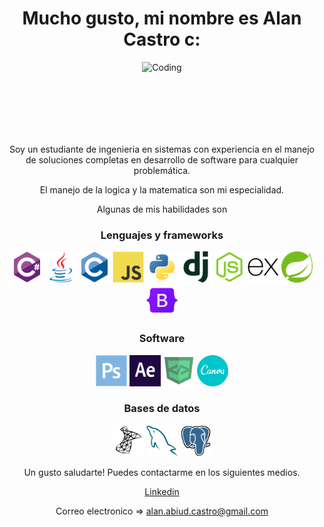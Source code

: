 <div align="center">

<h1>Mucho gusto, mi nombre es Alan Castro c:</h1>
<img alt="Coding" width="350" src="https://media.giphy.com/media/qgQUggAC3Pfv687qPC/giphy.gif" style="margin-bottom:100px;">
  
Soy un estudiante de ingenieria en sistemas con experiencia en el manejo de soluciones completas en desarrollo de software para cualquier problemática.

El manejo de la logica y la matematica son mi especialidad.

Algunas de mis habilidades son
<h3>Lenguajes y frameworks</h3>
<p align="center"> 
    <img src="https://raw.githubusercontent.com/devicons/devicon/master/icons/csharp/csharp-original.svg" width="50" height="50"/> 
    <img src="https://raw.githubusercontent.com/devicons/devicon/master/icons/java/java-original.svg" width="50" height="50"/> 
    <img src="https://raw.githubusercontent.com/devicons/devicon/master/icons/c/c-original.svg" width="50" height="50"/> 
    <img src="https://raw.githubusercontent.com/devicons/devicon/master/icons/javascript/javascript-original.svg" width="50" height="50"/> 
    <img src="https://raw.githubusercontent.com/devicons/devicon/master/icons/python/python-original.svg" width="50" height="50"/> 
    <img src="https://raw.githubusercontent.com/devicons/devicon/master/icons/django/django-plain.svg" width="50" height="50"/> 
    <img src="https://raw.githubusercontent.com/devicons/devicon/master/icons/nodejs/nodejs-plain.svg" width="50" height="50"/> 
    <img src="https://raw.githubusercontent.com/devicons/devicon/master/icons/express/express-original.svg" width="50" height="50"/> 
    <img src="https://raw.githubusercontent.com/devicons/devicon/master/icons/spring/spring-original.svg" width="50" height="50"/> 
    <img src="https://raw.githubusercontent.com/devicons/devicon/master/icons/bootstrap/bootstrap-original.svg" width="50" height="50"/> 
</p>

<h3>Software</h3>
<p align="center"> 
    <img src="https://raw.githubusercontent.com/devicons/devicon/master/icons/photoshop/photoshop-plain.svg" width="50" height="50"/> 
    <img src="https://raw.githubusercontent.com/devicons/devicon/master/icons/aftereffects/aftereffects-plain.svg" width="50" height="50"/> 
    <img src="https://raw.githubusercontent.com/devicons/devicon/master/icons/devicon/devicon-original.svg" width="50" height="50"/> 
    <img src="https://raw.githubusercontent.com/devicons/devicon/master/icons/canva/canva-original.svg" width="50" height="50"/> 
</p>

<h3>Bases de datos</h3>
<p align="center"> 
  <img src="https://raw.githubusercontent.com/devicons/devicon/master/icons/microsoftsqlserver/microsoftsqlserver-plain.svg" width="50" height="50"/> 
  <img src="https://raw.githubusercontent.com/devicons/devicon/master/icons/mysql/mysql-plain.svg" width="50" height="50"/> 
  <img src="https://raw.githubusercontent.com/devicons/devicon/master/icons/postgresql/postgresql-original.svg" width="50" height="50"/> 
</p>

Un gusto saludarte! Puedes contactarme en los siguientes medios.
  
[Linkedin](https://www.linkedin.com/in/alan-castro-374542255)
  
Correo electronico => alan.abiud.castro@gmail.com
</div>
